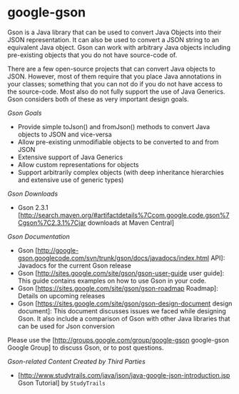 # google-gson
Gson is a Java library that can be used to convert Java Objects into their JSON representation. It can also be used to convert a JSON string to an equivalent Java object.
Gson can work with arbitrary Java objects including pre-existing objects that you do not have source-code of. 

There are a few open-source projects that can convert Java objects to JSON. However, most of them require that you place Java annotations in your classes; something that you can not do if you do not have access to the source-code. Most also do not fully support the use of Java Generics. Gson considers both of these as very important design goals. 

*Gson Goals*
  * Provide simple toJson() and fromJson() methods to convert Java objects to JSON and vice-versa
  * Allow pre-existing unmodifiable objects to be converted to and from JSON
  * Extensive support of Java Generics
  * Allow custom representations for objects
  * Support arbitrarily complex objects (with deep inheritance hierarchies and extensive use of generic types)

*Gson Downloads*
  * Gson 2.3.1 [http://search.maven.org/#artifactdetails%7Ccom.google.code.gson%7Cgson%7C2.3.1%7Cjar downloads at Maven Central]

*Gson Documentation*
  * Gson [http://google-gson.googlecode.com/svn/trunk/gson/docs/javadocs/index.html API]: Javadocs for the current Gson release
  * Gson [http://sites.google.com/site/gson/gson-user-guide user guide]: This guide contains examples on how to use Gson in your code.
  * Gson [https://sites.google.com/site/gson/gson-roadmap Roadmap]: Details on upcoming releases 
  * Gson [https://sites.google.com/site/gson/gson-design-document design document]: This document discusses issues we faced while designing Gson. It also include a comparison of Gson with other Java libraries that can be used for Json conversion

Please use the [http://groups.google.com/group/google-gson google-gson Google Group] to discuss Gson, or to post questions. 

*Gson-related Content Created by Third Parties*
  * [http://www.studytrails.com/java/json/java-google-json-introduction.jsp Gson Tutorial] by `StudyTrails`
